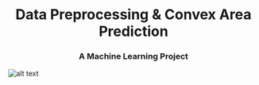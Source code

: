 

<h1 align="center">Data Preprocessing & Convex Area Prediction</h1>
<h3 align="center">A Machine Learning Project</h3>

![alt text](![image](https://user-images.githubusercontent.com/104510947/192190233-39ac9029-85ac-4a9c-90ac-8a20ecc74e86.png))
